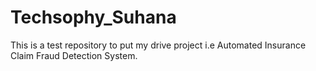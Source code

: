 # Techsophy_Suhana
This is a test repository to put my drive project
i.e Automated Insurance Claim Fraud Detection System.
